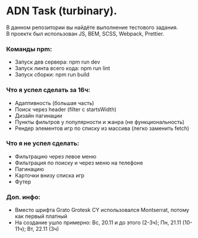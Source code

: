 # ADN Task (turbinary).

В данном репозитории вы найдёте выполнение тестового задания.  
В проектк был использован JS, BEM, SCSS, Webpack, Prettier.

### Команды npm:

- Запуск дев сервера: npm run dev
- Запуск линта всего кода: npm run lint
- Запуск сборки: npm run build

### Что я успел сделать за 16ч:

- Адаптивность (большая часть)
- Поиск через header (filter с startsWidth)
- Дизайн пагинации
- Пункты фильтров у популярности и жанра (не функциональность)
- Рендер элементов игр по списку из массива (легко заменить fetch)

### Что я не успел сделать:

- Фильтрацию через левое меню
- Фильтрация по поиску и через меню на телефоне
- Пагинацию
- Карточки внизу списка игр
- Футер

### Доп. инфо:

- Вместо шрифта Grato Grotesk CY использовался Montserrat, потому как первый платный
- На создание ушло примерно: Вс, 20.11 и до этого (2-3ч); Пн, 21.11 (10-11ч); Вт, 22.11 (3ч)
